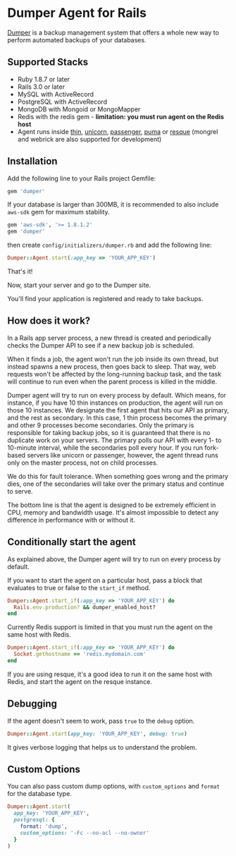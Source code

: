 # Dumper Agent for Rails

[Dumper](http://dumper.io/) is a backup management system that offers a whole new way to perform automated backups of your databases.

## Supported Stacks

* Ruby 1.8.7 or later
* Rails 3.0 or later
* MySQL with ActiveRecord
* PostgreSQL with ActiveRecord
* MongoDB with Mongoid or MongoMapper
* Redis with the redis gem - **limitation: you must run agent on the Redis host**
* Agent runs inside [thin](http://code.macournoyer.com/thin/), [unicorn](http://unicorn.bogomips.org/), [passenger](http://www.modrails.com/), [puma](http://puma.io) or [resque](https://github.com/defunkt/resque) (mongrel and webrick are also supported for development)

## Installation

Add the following line to your Rails project Gemfile:

```ruby
gem 'dumper'
```

If your database is larger than 300MB, it is recommended to also include `aws-sdk` gem for maximum stability.

```ruby
gem 'aws-sdk', '>= 1.8.1.2'
gem 'dumper'
```

then create `config/initializers/dumper.rb` and add the following line:

```ruby
Dumper::Agent.start(:app_key => 'YOUR_APP_KEY')
```

That's it!

Now, start your server and go to the Dumper site.

You'll find your application is registered and ready to take backups.

## How does it work?

In a Rails app server process, a new thread is created and periodically checks the Dumper API to see if a new backup job is scheduled.

When it finds a job, the agent won't run the job inside its own thread, but instead spawns a new process, then goes back to sleep. That way, web requests won't be affected by the long-running backup task, and the task will continue to run even when the parent process is killed in the middle.

Dumper agent will try to run on every process by default. Which means, for instance, if you have 10 thin instances on production, the agent will run on those 10 instances. We designate the first agent that hits our API as primary, and the rest as secondary. In this case, 1 thin process becomes the primary and other 9 processes become secondaries. Only the primary is responsible for taking backup jobs, so it is guaranteed that there is no duplicate work on your servers. The primary polls our API with every 1- to 10-minute interval, while the secondaries poll every hour. If you run fork-based servers like unicorn or passenger, however, the agent thread runs only on the master process, not on child processes.

We do this for fault tolerance. When something goes wrong and the primary dies, one of the secondaries will take over the primary status and continue to serve.

The bottom line is that the agent is designed to be extremely efficient in CPU, memory and bandwidth usage. It's almost impossible to detect any difference in performance with or without it.

## Conditionally start the agent

As explained above, the Dumper agent will try to run on every process by default.

If you want to start the agent on a particular host, pass a block that evaluates to true or false to the `start_if` method.

```ruby
Dumper::Agent.start_if(:app_key => 'YOUR_APP_KEY') do
  Rails.env.production? && dumper_enabled_host?
end
```

Currently Redis support is limited in that you must run the agent on the same host with Redis.

```ruby
Dumper::Agent.start_if(:app_key => 'YOUR_APP_KEY') do
  Socket.gethostname == 'redis.mydomain.com'
end
```

If you are using resque, it's a good idea to run it on the same host with Redis, and start the agent on the resque instance.

## Debugging

If the agent doesn't seem to work, pass `true` to the `debug` option.

```ruby
Dumper::Agent.start(app_key: 'YOUR_APP_KEY', debug: true)
```

It gives verbose logging that helps us to understand the problem.

## Custom Options

You can also pass custom dump options, with `custom_options` and `format` for the database type.

```ruby
Dumper::Agent.start(
  app_key: 'YOUR_APP_KEY',
  postgresql: {
    format: 'dump',
    custom_options: '-Fc --no-acl --no-owner'
  }
)
```

